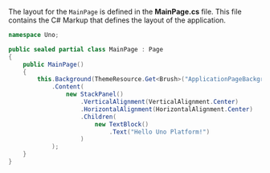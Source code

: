 
The layout for the `MainPage` is defined in the **MainPage.cs** file. This file contains the C# Markup that defines the layout of the application.

```csharp
namespace Uno;

public sealed partial class MainPage : Page
{
    public MainPage()
    {
        this.Background(ThemeResource.Get<Brush>("ApplicationPageBackgroundThemeBrush"))
            .Content(
                new StackPanel()
                    .VerticalAlignment(VerticalAlignment.Center)
                    .HorizontalAlignment(HorizontalAlignment.Center)
                    .Children(
                        new TextBlock()
                            .Text("Hello Uno Platform!")
                    )
            );
    }
}

```
